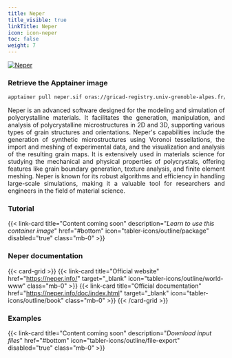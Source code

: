 ```yaml
---
title: Neper
title_visible: true
linkTitle: Neper
icon: icon-neper
toc: false
weight: 7
---
```


<a href="https://neper.info/" target="_blank" class="codes-pages-top-logo">
  <img alt="Neper" class="home-neper"></img>
</a>

### Retrieve the Apptainer image

```bash
apptainer pull neper.sif oras://gricad-registry.univ-grenoble-alpes.fr/diamond/apptainer/apptainer-singularity-projects/neper.sif:latest
```

<div align = "justify">

Neper is an advanced software designed for the modeling and simulation of polycrystalline materials. It facilitates the generation, manipulation, and analysis of polycrystalline microstructures in 2D and 3D, supporting various types of grain structures and orientations. Neper's capabilities include the generation of synthetic microstructures using Voronoi tessellations, the import and meshing of experimental data, and the visualization and analysis of the resulting grain maps. It is extensively used in materials science for studying the mechanical and physical properties of polycrystals, offering features like grain boundary generation, texture analysis, and finite element meshing. Neper is known for its robust algorithms and efficiency in handling large-scale simulations, making it a valuable tool for researchers and engineers in the field of material science.

</div>

<h3 class="mb-1">Tutorial</h3>

{{< link-card title="Content coming soon" description="<i>Learn to use this container image</i>" href="#bottom" icon="tabler-icons/outline/package" disabled="true" class="mb-0" >}}

<h3 class="mb-1 mt-3">Neper documentation</h3>

{{< card-grid >}}
{{< link-card title="Official website" href="https://neper.info/" target="_blank" icon="tabler-icons/outline/world-www" class="mb-0" >}}
{{< link-card title="Official documentation" href="https://neper.info/doc/index.html" target="_blank" icon="tabler-icons/outline/book" class="mb-0" >}}
{{< /card-grid >}}

<h3 class="mb-1 mt-3">Examples</h3>

{{< link-card title="Content coming soon" description="<i>Download input files</i>" href="#bottom" icon="tabler-icons/outline/file-export" disabled="true" class="mb-0" >}}
